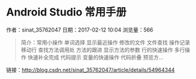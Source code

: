 # Android Studio 常用手册
作者：sinat_35762047
日期：2017-02-12 10:04
浏览量：566
> 简介：常用小操作
单词选择
显示最近操作 修改的文件
文件查找
操作记录
移动行
查找方法调用处
方法的跟进
显示方法的参数
行的快速操作
多行操作
快速补全完成
代码提示
变量的快速操作
代码折叠
预览方...

 链接：http://blog.csdn.net/sinat_35762047/article/details/54964344
